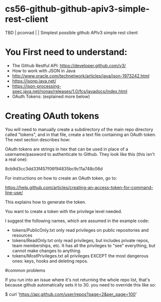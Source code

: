 # cs56-github-github-apiv3-simple-rest-client
TBD | pconrad | | Simplest possible github APIv3 simple rest client



# You First need to understand:

* The Github Restful API: https://developer.github.com/v3/
* How to work with JSON in Java 
 * http://www.oracle.com/technetwork/articles/java/json-1973242.html 
 * https://jsonp.java.net/
 * https://json-processing-spec.java.net/nonav/releases/1.0/fcs/javadocs/index.html
* OAuth Tokens: (explained more below)

# Creating OAuth tokens

You will need to manually create a subdirectory of the main repo
directory called "tokens", and in that file, create a text file
containing an OAuth token.  The next section describes how:



OAuth tokens are strings in hex that can be used in place of a
username/password to authenticate to Github.  They look like this
(this isn't a real one):

 8cb9d3cc3dd33f457f06f94835bc9c11a748c06d


For instructions on how to create an OAuth token, go to:

https://help.github.com/articles/creating-an-access-token-for-command-line-use/

This explains how to generate the token.

You want to create a token with the privilege level needed.

I suggest the following names, which are assumed in the example code:

* tokens/PublicOnly.txt  only read privileges on public repositories and resources
* tokens/ReadOnly.txt  only read privileges, but includes private repos, team memberships, etc.  It has all the privileges to "see" everything, but cannot make changes to anything.
* tokens/MostPrivileges.txt  all privileges EXCEPT the most dangerous ones: keys, hooks and deleting repos.

#common problems

If you run into an issue where it's not returning the whole repo list, that's because github automatically sets it to 30. you need to override this like so:

$ curl 'https://api.github.com/user/repos?page=2&per_page=100'
